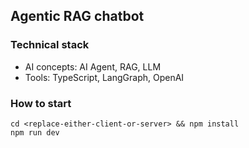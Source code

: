 ## Agentic RAG chatbot

### Technical stack
- AI concepts: AI Agent, RAG, LLM
- Tools: TypeScript, LangGraph, OpenAI

### How to start
```
cd <replace-either-client-or-server> && npm install
npm run dev
```

